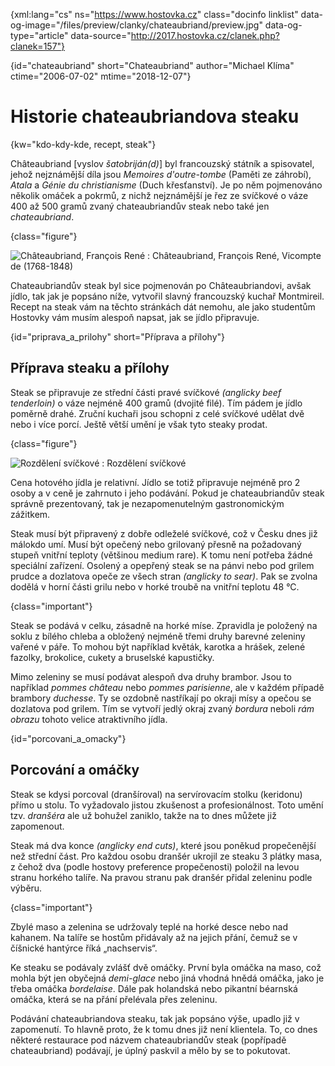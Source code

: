 
{xml:lang="cs" ns="https://www.hostovka.cz" class="docinfo linklist" data-og-image="/files/preview/clanky/chateaubriand/preview.jpg" data-og-type="article" data-source="http://2017.hostovka.cz/clanek.php?clanek=157"}

{id="chateaubriand" short="Chateaubriand" author="Michael Klíma" ctime="2006-07-02" mtime="2018-12-07"}

# Historie chateaubriandova steaku

{kw="kdo-kdy-kde, recept, steak"}

Châteaubriand [vyslov _šatobriján(d)_] byl francouzský státník a spisovatel, jehož nejznámější díla jsou _Memoires d'outre-tombe_ (Paměti ze záhrobí), _Atala_ a _Génie du christianisme_ (Duch křesťanství). Je po něm pojmenováno několik omáček a pokrmů, z nichž nejznámější je řez ze svíčkové o váze 400 až 500 gramů zvaný chateaubriandův steak nebo také jen _chateaubriand_.

{class="figure"}

![Châteaubriand, François René][1] 
:   Châteaubriand, François René, Vicompte de (1768-1848)

Chateaubriandův steak byl sice pojmenován po Châteaubriandovi, avšak jídlo, tak jak je popsáno níže, vytvořil slavný francouzský kuchař Montmireil. Recept na steak vám na těchto stránkách dát nemohu, ale jako studentům Hostovky vám musím alespoň napsat, jak se jídlo připravuje.

{id="priprava\_a\_prilohy" short="Příprava a přílohy"}

## Příprava steaku a přílohy

Steak se připravuje ze střední části pravé svíčkové _(anglicky beef tenderloin)_ o váze nejméně 400 gramů (dvojité filé). Tím pádem je jídlo poměrně drahé. Zruční kuchaři jsou schopni z celé svíčkové udělat dvě nebo i více porcí. Ještě větší umění je však tyto steaky prodat.

{class="figure"}

![Rozdělení svíčkové][2] 
:   Rozdělení svíčkové

Cena hotového jídla je relativní. Jídlo se totiž připravuje nejméně pro 2 osoby a v ceně je zahrnuto i jeho podávání. Pokud je chateaubriandův steak správně prezentovaný, tak je nezapomenutelným gastronomickým zážitkem.

Steak musí být připravený z dobře odleželé svíčkové, což v Česku dnes již málokdo umí. Musí být opečený nebo grilovaný přesně na požadovaný stupeň vnitřní teploty (většinou medium rare). K tomu není potřeba žádné speciální zařízení. Osolený a opepřený steak se na pánvi nebo pod grilem prudce a dozlatova opeče ze všech stran _(anglicky to sear)_. Pak se zvolna dodělá v horní části grilu nebo v horké troubě na vnitřní teplotu 48 °C.

{class="important"}

Steak se podává v celku, zásadně na horké míse. Zpravidla je položený na soklu z bílého chleba a obložený nejméně třemi druhy barevné zeleniny vařené v páře. To mohou být například květák, karotka a hrášek, zelené fazolky, brokolice, cukety a bruselské kapustičky.

Mimo zeleniny se musí podávat alespoň dva druhy brambor. Jsou to například _pommes château_ nebo _pommes parisienne_, ale v každém případě brambory _duchesse_. Ty se ozdobně nastříkají po okraji mísy a opečou se dozlatova pod grilem. Tím se vytvoří jedlý okraj zvaný _bordura_ neboli _rám obrazu_ tohoto velice atraktivního jídla.

{id="porcovani\_a\_omacky"}

## Porcování a omáčky

Steak se kdysi porcoval (dranšíroval) na servírovacím stolku (keridonu) přímo u stolu. To vyžadovalo jistou zkušenost a profesionálnost. Toto umění tzv. _dranšéra_ ale už bohužel zaniklo, takže na to dnes můžete již zapomenout.

Steak má dva konce _(anglicky end cuts)_, které jsou poněkud propečenější než střední část. Pro každou osobu dranšér ukrojil ze steaku 3 plátky masa, z čehož dva (podle hostovy preference propečenosti) položil na levou stranu horkého talíře. Na pravou stranu pak dranšér přidal zeleninu podle výběru.

{class="important"}

Zbylé maso a zelenina se udržovaly teplé na horké desce nebo nad kahanem. Na talíře se hostům přidávaly až na jejich přání, čemuž se v číšnické hantýrce říká „nachservis“.

Ke steaku se podávaly zvlášť dvě omáčky. První byla omáčka na maso, což mohla být jen obyčejná _demi-glace_ nebo jiná vhodná hnědá omáčka, jako je třeba omáčka _bordelaise_. Dále pak holandská nebo pikantní béarnská omáčka, která se na přání přelévala přes zeleninu.

Podávání chateaubriandova steaku, tak jak popsáno výše, upadlo již v zapomenutí. To hlavně proto, že k tomu dnes již není klientela. To, co dnes některé restaurace pod názvem chateaubriandův steak (popřípadě chateaubriand) podávají, je úplný paskvil a mělo by se to pokutovat.

 [1]: /files/thumbs/clanky/chateaubriand/2-7-06-1.jpg
 [2]: /files/preview/clanky/chateaubriand/2-7-06-2.jpg

